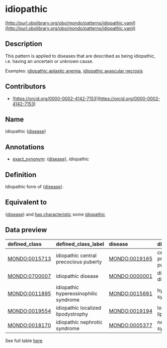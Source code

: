 # idiopathic 

[http://purl.obolibrary.org/obo/mondo/patterns/idiopathic.yaml](http://purl.obolibrary.org/obo/mondo/patterns/idiopathic.yaml)
## Description 

This pattern is applied to diseases that are described as being idiopathic, i.e. having an uncertain or unknown cause.

Examples: [idiopathic aplastic anemia](http://purl.obolibrary.org/obo/MONDO_0012197), [idiopathic avascular necrosis](http://purl.obolibrary.org/obo/MONDO_0018380)
## Contributors 
* [https://orcid.org/0000-0002-4142-7153](https://orcid.org/0000-0002-4142-7153) 
## Name 

idiopathic {[disease](http://purl.obolibrary.org/obo/MONDO_0000001)}

## Annotations 

* [exact_synonym](http://www.geneontology.org/formats/oboInOwl#hasExactSynonym): {[disease](http://purl.obolibrary.org/obo/MONDO_0000001)}, idiopathic

## Definition 

Idiopathic form of {[disease](http://purl.obolibrary.org/obo/MONDO_0000001)}.

## Equivalent to 

{[disease](http://purl.obolibrary.org/obo/MONDO_0000001)} and [has characteristic](http://purl.obolibrary.org/obo/RO_0000053) some [idiopathic](http://purl.obolibrary.org/obo/MONDO_0700005)

## Data preview 
| defined_class                                | defined_class_label                   | disease                                      | disease_label              |
|:---------------------------------------------|:--------------------------------------|:---------------------------------------------|:---------------------------|
| [MONDO:0015713](http://purl.obolibrary.org/obo/MONDO_0015713) | idiopathic central precocious puberty | [MONDO:0019165](http://purl.obolibrary.org/obo/MONDO_0019165) | central precocious puberty |
| [MONDO:0700007](http://purl.obolibrary.org/obo/MONDO_0700007) | idiopathic disease                    | [MONDO:0000001](http://purl.obolibrary.org/obo/MONDO_0000001) | disease or disorder        |
| [MONDO:0011895](http://purl.obolibrary.org/obo/MONDO_0011895) | idiopathic hypereosinophilic syndrome | [MONDO:0015691](http://purl.obolibrary.org/obo/MONDO_0015691) | hypereosinophilic syndrome |
| [MONDO:0019554](http://purl.obolibrary.org/obo/MONDO_0019554) | idiopathic localized lipodystrophy    | [MONDO:0019194](http://purl.obolibrary.org/obo/MONDO_0019194) | localized lipodystrophy    |
| [MONDO:0018170](http://purl.obolibrary.org/obo/MONDO_0018170) | idiopathic nephrotic syndrome         | [MONDO:0005377](http://purl.obolibrary.org/obo/MONDO_0005377) | nephrotic syndrome         |

See full table [here](https://github.com/monarch-initiative/mondo/blob/master/src/patterns/data/matches/idiopathic.tsv) 
